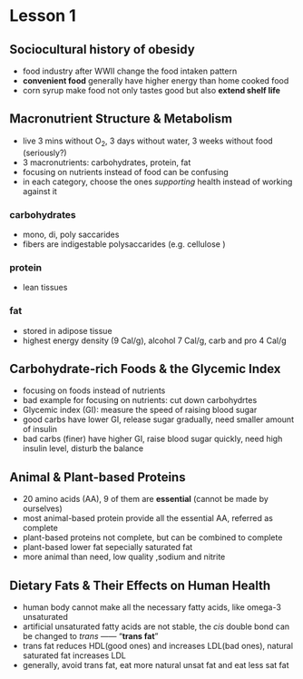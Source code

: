 # Lesson 1

## Sociocultural history of obesidy
- food industry after WWII change the food intaken pattern
- **convenient food** generally have higher energy than home cooked food
- corn syrup make food not only tastes good but also **extend shelf life**

## Macronutrient Structure & Metabolism
- live 3 mins without O<sub>2</sub>, 3 days without water, 3 weeks without food (seriously?)
- 3 macronutrients: carbohydrates, protein, fat
- focusing on nutrients instead of food can be confusing
- in each category, choose the ones *supporting* health instead of working against it

### carbohydrates
- mono, di, poly saccarides
- fibers are indigestable polysaccarides (e.g. cellulose )

### protein
- lean tissues

### fat
- stored in adipose tissue
- highest energy density (9 Cal/g), alcohol 7 Cal/g, carb and pro 4 Cal/g

## Carbohydrate-rich Foods & the Glycemic Index
- focusing on foods instead of nutrients
- bad example for focusing on nutrients: cut down carbohydrtes
- Glycemic index (GI): measure the speed of raising blood sugar
- good carbs have lower GI, release sugar gradually, need smaller amount of insulin
- bad carbs (finer) have higher GI, raise blood sugar quickly, need high insulin level, disturb the balance

## Animal & Plant-based Proteins
- 20 amino acids (AA), 9 of them are **essential** (cannot be made by ourselves)
- most animal-based protein provide all the essential AA, referred as complete 
- plant-based proteins not complete, but can be combined to complete
- plant-based lower fat sepecially saturated fat
- more animal than need, low quality ,sodium and nitrite

## Dietary Fats & Their Effects on Human Health
- human body cannot make all the necessary fatty acids, like omega-3 unsaturated
- artificial unsaturated fatty acids are not stable, the *cis* double bond can be changed to *trans* —— “**trans fat**”
- trans fat reduces HDL(good ones) and increases LDL(bad ones), natural saturated fat increases LDL
- generally, avoid trans fat, eat more natural unsat fat and eat less sat fat
